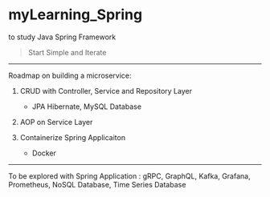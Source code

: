 # myLearning_Spring
to study Java Spring Framework
> Start Simple and Iterate
---
Roadmap on building a microservice: 
1. CRUD with Controller, Service and Repository Layer
    - JPA Hibernate, MySQL Database
  
2. AOP on Service Layer

3. Containerize Spring Applicaiton
    - Docker
---
 To be explored with Spring Application : gRPC, GraphQL, Kafka, Grafana, Prometheus, NoSQL Database, Time Series Database

